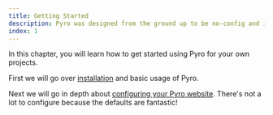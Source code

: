 ```yaml
---
title: Getting Started
description: Pyro was designed from the ground up to be no-config and incredibly fast.
index: 1
---
```


In this chapter, you will learn how to get started using Pyro for your own
projects.

First we will go over [installation](/getting-started/installation) and basic
usage of Pyro.

Next we will go in depth about
[configuring your Pyro website](/getting-started/configuration). There's not a
lot to configure because the defaults are fantastic!

